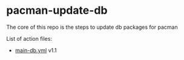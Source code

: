 # pacman-update-db
The core of this repo is the steps to update db packages for pacman

List of action files:
 - [main-db.yml](.github/workflows/main-db.yml) v1.1
